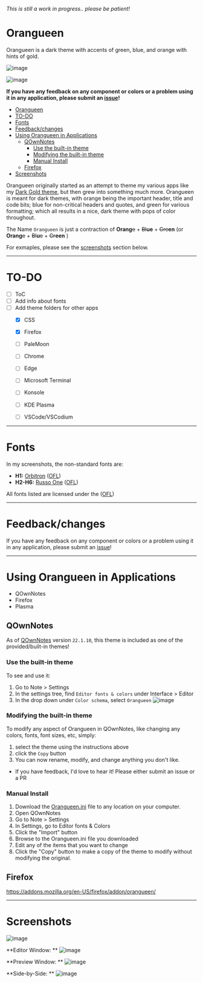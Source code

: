 
_This is still a work in progress.. please be  patient!_

# Orangueen 

Orangueen is a dark theme with accents of green, blue, and orange with hints of gold.

![image](https://user-images.githubusercontent.com/46036567/151698461-78a445e6-27af-4a0a-8d60-421ff920d948.png)

![image](https://user-images.githubusercontent.com/46036567/151712029-a1215adc-377e-4800-a76a-995e68ca5265.png)



**If you have any feedback on any component or colors or a problem using it in any application, please submit an [issue](https://github.com/Zorziel/Orangueen/issues)!** 



<!-- START doctoc generated TOC please keep comment here to allow auto update -->
<!-- DON'T EDIT THIS SECTION, INSTEAD RE-RUN doctoc TO UPDATE -->
<!--**Table of Contents**  *generated with [DocToc](https://github.com/thlorenz/doctoc)*-->

- [Orangueen](#orangueen)
- [TO-DO](#to-do)
- [Fonts](#fonts)
- [Feedback/changes](#feedbackchanges)
- [Using Orangueen in Applications](#using-orangueen-in-applications)
  - [QOwnNotes](#qownnotes)
    - [Use the built-in theme](#use-the-built-in-theme)
    - [Modifying the built-in theme](#modifying-the-built-in-theme)
    - [Manual Install](#manual-install)
  - [Firefox](#firefox)
- [Screenshots](#screenshots)

<!-- END doctoc generated TOC please keep comment here to allow auto update -->




Orangueen originally started as an attempt to theme my various apps like my [Dark Gold theme](https://github.com/Zorziel/Dark-Gold), but then grew into something much more.  Orangueen is meant for dark themes, with orange being the important header, title and code bits; blue for non-critical headers and quotes, and green for various formatting; which all results in a nice, dark theme with pops of color throughout.  

The Name `Orangueen` is just a contraction of **Orang**~~e~~ + ~~Bl~~**ue** + ~~Gre~~**en** (or **Orang**~~e~~ + ~~Bl~~**u**~~e~~ + ~~Gr~~**een** )

For exmaples, please see the [screenshots](https://github.com/Zorziel/Orangueen#screenshots) section below.  

---

# TO-DO 
- [ ] ToC 
- [ ] Add info about fonts
- [ ] Add theme folders for other apps
  - [x] CSS
  - [x] Firefox
  - [ ] PaleMoon
  - [ ] Chrome
  - [ ] Edge
  - [ ] Microsoft Terminal
  - [ ] Konsole
  - [ ] KDE Plasma
  - [ ] VSCode/VSCodium


---


# Fonts

In my screenshots, the non-standard fonts are: 
 - **H1:** [Orbitron](https://www.theleagueofmoveabletype.com/orbitron) ([OFL](https://scripts.sil.org/cms/scripts/page.php?site_id=nrsi&id=OFL&_sc=1))
 - **H2-H6:** [Russo One](https://fonts.google.com/specimen/Russo+One) ([OFL](https://scripts.sil.org/cms/scripts/page.php?site_id=nrsi&id=OFL&_sc=1))  

All fonts listed are licensed under the ([OFL](https://scripts.sil.org/cms/scripts/page.php?site_id=nrsi&id=OFL&_sc=1))

---

# Feedback/changes
If you have any feedback on any component or colors or a problem using it in any application, please submit an [issue](https://github.com/Zorziel/Orangueen/issues)!

---

# Using Orangueen in Applications

 - QOwnNotes
 - Firefox
 - Plasma

## QOwnNotes

As of [QOwnNotes](https://github.com/pbek/QOwnNotes) version `22.1.10`, this theme is included as one of the provided/built-in themes!

### Use the built-in theme
To see and use it: 
1. Go to Note > Settings
2. In the settings tree, find `Editor fonts & colors` under Interface > Editor
3. In the drop down under `Color schema`, select `Orangueen` 
![image](https://user-images.githubusercontent.com/46036567/151111875-7c9c3a59-9d74-4934-8195-a29689131d4a.png)

### Modifying the built-in theme
To modify any aspect of Orangueen in QOwnNotes, like changing any colors, fonts, font sizes, etc, simply:
1. select the theme using the instructions above 
2. click the `Copy` button
3. You can now rename, modify, and change anything you don't like.  
  - If you have feedback, I'd love to hear it!  Please either submit an issue or a PR


### Manual Install
1. Download the [Orangueen.ini](https://github.com/Zorziel/Orangueen/blob/main/Orangueen.ini) file to any location on your computer.  
2. Open QOwnNotes  
3. Go to Note > Settings  
4. In Settings, go to Editor fonts & Colors  
5. Click the "Import" button  
6. Browse to the Orangueen.ini file you downloaded
7. Edit any of the items that you want to change  
8. Click the "Copy" button to make a copy of the theme to modify without modifying the original. 


## Firefox

https://addons.mozilla.org/en-US/firefox/addon/orangueen/

---

# Screenshots

![image](https://user-images.githubusercontent.com/46036567/150677330-8711bfaf-5d5d-471d-8d02-b30a31c576d7.png)


**Editor Window: ** 
![image](https://user-images.githubusercontent.com/46036567/150677296-810a464d-64d9-43c5-992c-ffe8fbb1fd42.png)

**Preview Window: ** 
![image](https://user-images.githubusercontent.com/46036567/150677304-2210a527-a77f-40a5-827c-4fb6d743556b.png)

**Side-by-Side: ** 
![image](https://user-images.githubusercontent.com/46036567/150680510-6e6edd4a-95a7-4340-aa6f-620ef5f23906.png)


